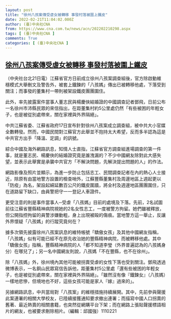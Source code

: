 ```yaml
---
layout: post
title: "徐州八孩案傳受虐女被轉移 事發村落被圍上鐵皮"
date: 2022-02-21T11:04:02.000Z
author: (臺)中央社CNA
from: https://www.cna.com.tw/news/acn/202202210298.aspx
tags: [ (臺)中央社CNA ]
comments: True
categories: [ (臺)中央社CNA ]
---
```

<!--1645441442000-->
[徐州八孩案傳受虐女被轉移 事發村落被圍上鐵皮](https://www.cna.com.tw/news/acn/202202210298.aspx)
------

<div>
<div></div><div><p>（中央社台北21日電）江蘇省官方日前成立徐州八孩案調查組後，官方除啟動維穩模式大舉刪文及警告外，被套上鐵鍊的「八孩媽」傳出已被轉移他處，下落受到關注；而事發的董集村一帶則被架設鐵皮團團圍住。</p><p>此外，率先披露案件當事人董志民與楊慶俠結婚證的中國調查記者鄧飛，日前公布一名徐州市沛縣民眾的來信指出，在距董集村約5公里處仍然「有些被困的年輕女子，也是被從別處帶來，關在家裡與外界隔絕」。</p><p>中共江蘇省委、江蘇省政府17日宣布針對徐州八孩案成立調查組，被中共大小官媒全數轉發。然而，中國民間對江蘇官方此舉並不抱持太大希望，反而多半認為這是中共官方出手「降溫、定調」的訊號。</p><p>綜合中國及海外網路訊息，知情人士直指，江蘇省官方調查組進場調查的第一件事，就是董志民、楊慶俠的結婚證究竟是誰洩漏的？不少中國網友除對此大感失望，並表示此舉實是承襲中共官方「不解決問題，先解決提出問題的人」的作法。</p><p>網路影像及照片並顯示，為進一步防止包括志工、民間調查記者在內的熱心人士接近，除原有由當地警方設置的檢查哨外，江蘇豐縣董集村及周邊地區上週起更以「防疫」為名，架設起綿延數百公尺的鐵皮圍牆，將全村及週邊地區團團圍住，只在道路留下缺口，由員警把守一一登記人車證件。</p><p>更受注意的則是事件當事人─受虐「八孩媽」目前的處境及下落。先前，2名試圖前往江蘇省豐縣精神病院視她的2名女性志工，一度被警方拘留。她們雖被釋放，但公開指控拘留的員警涉嫌動粗，身上出現被毆的傷痕。當地警方這一舉止，反讓外界懷疑「八孩媽」的行蹤究竟何在？</p><p>據多次領先披露徐州八孩案訊息的維特帳號「驕傲女孩」及其他中國網友指稱，「八孩媽」似有可能已經不在原先收治她的豐縣精神病院，而被轉移他處。其中「驕傲女孩」指稱，豐縣精神病院的人「都不知道李瑩（外界普遍認為的八孩媽身分）在哪兒了」；另一名中國網友則說，八孩媽「不在豐縣，也不在徐州」。</p><p>除「八孩媽」外，徐州境內其他可能被拐賣受虐的女性下落也受到關注。鄧飛透過微博表示，一名銅山民眾寫信告訴他，距董集村5公里處「還有些被困的年輕女子，也是被從別處帶來，關在家裡與外界隔絕」。「雖然沒有像『鐵鍊女』（八孩媽）一樣地悲慘，但境地也不好，這些女孩可能是家人『嫁』過來的」。</p><p>另據網路訊息，中共當局對「八孩案」的維穩措施持續展開。其中，先前參與聲援此案連署的相關大學校友，已陸續接獲通知要求撤出連署；而描寫中國人口拐賣的舊著、最近熱賣的相關書籍，也突然從網購平台下架；而在網路上張貼聲援標語相片的網友，也被要求刪除相片。（編輯：邱國強）1110221</p></div>
</div>
